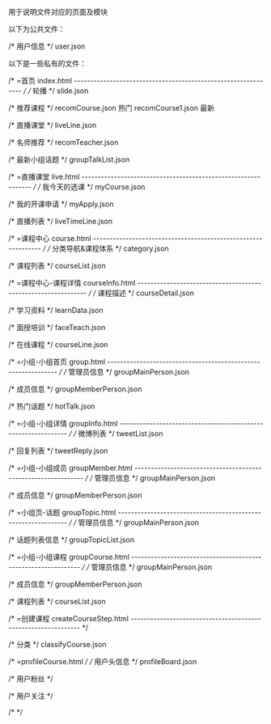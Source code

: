 ﻿用于说明文件对应的页面及模块


以下为公共文件：

/* 用户信息 */
user.json



以下是一些私有的文件：

/* =首页 index.html
-------------------------------------------------------------- */
/* 轮播 */
slide.json

/* 推荐课程 */
recomCourse.json  热门
recomCourse1.json  最新

/* 直播课堂 */
liveLine.json

/* 名师推荐 */
recomTeacher.json

/* 最新小组话题 */
groupTalkList.json



/* =直播课堂 live.html
-------------------------------------------------------------- */
/* 我今天的选课 */
myCourse.json

/* 我的开课申请 */
myApply.json

/* 直播列表 */
liveTimeLine.json



/* =课程中心 course.html
-------------------------------------------------------------- */
/* 分类导航&课程体系 */
category.json

/* 课程列表 */
courseList.json



/* =课程中心-课程详情 courseInfo.html
-------------------------------------------------------------- */
/* 课程描述 */
courseDetail.json

/* 学习资料 */
learnData.json

/* 面授培训 */
faceTeach.json

/* 在线课程 */
courseLine.json



/* =小组-小组首页 group.html
-------------------------------------------------------------- */
/* 管理员信息 */
groupMainPerson.json

/* 成员信息 */
groupMemberPerson.json

/* 热门话题 */
hotTalk.json



/* =小组-小组详情 groupInfo.html
-------------------------------------------------------------- */
/* 微博列表 */
tweetList.json

/* 回复列表 */
tweetReply.json



/* =小组-小组成员 groupMember.html
-------------------------------------------------------------- */
/* 管理员信息 */
groupMainPerson.json

/* 成员信息 */
groupMemberPerson.json



/* =小组页-话题 groupTopic.html
-------------------------------------------------------------- */
/* 管理员信息 */
groupMainPerson.json

/* 话题列表信息 */
groupTopicList.json



/* =小组-小组课程 groupCourse.html
-------------------------------------------------------------- */
/* 管理员信息 */
groupMainPerson.json

/* 成员信息 */
groupMemberPerson.json

/* 课程列表 */
courseList.json



/* =创建课程 createCourseStep.html 
-------------------------------------------------------------- */

/* 分类 */
classifyCourse.json



/* =profileCourse.html */
/* 用户头信息 */
profileBoard.json

/* 用户粉丝 */

/* 用户关注 */

/*  */







